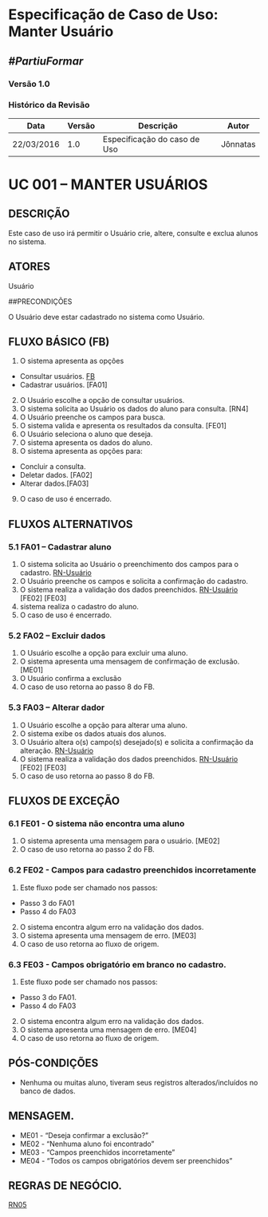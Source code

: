 # **Especificação de Caso de Uso: Manter Usuário**

##  ***#PartiuFormar***

### **Versão 1.0**

### Histórico da Revisão
Data|Versão|Descrição|Autor
-----|------|---------|-------
22/03/2016|1.0|Especificação do caso de Uso|Jônnatas

# UC 001 – MANTER USUÁRIOS
## DESCRIÇÃO

Este caso de uso irá permitir o Usuário crie, altere, consulte e exclua alunos no sistema.

## ATORES

Usuário

##PRECONDIÇÕES

O Usuário deve estar cadastrado no sistema como Usuário.

## FLUXO BÁSICO (FB) 

1. O sistema apresenta as opções
* Consultar usuários. [FB](https://github.com/vitornere/partiuformar/wiki/Especifica%C3%A7%C3%A3o-de-Caso-de-Uso:-Manter-Usu%C3%A1rio#fluxo-b%C3%81sico-fb)
* Cadastrar usuários. [FA01]
2. O Usuário escolhe a opção de consultar usuários. 
3. O sistema solicita ao Usuário os dados do aluno para consulta. [RN4]
4. O Usuário preenche os campos para busca.
5. O sistema valida e apresenta os resultados da consulta. [FE01]
6. O Usuário seleciona o aluno que deseja.
7. O sistema apresenta os dados do aluno.
8. O sistema apresenta as opções para:
* Concluir a consulta.
* Deletar dados. [FA02]
* Alterar dados.[FA03]
9. O caso de uso é encerrado.	

## FLUXOS ALTERNATIVOS
### 5.1 FA01 – Cadastrar aluno

1. O sistema solicita ao Usuário o preenchimento dos campos para o cadastro. [RN-Usuário](https://github.com/vitornere/partiuformar/wiki/Regras-de-Neg%C3%B3cio#usu%C3%A1rios)
2. O Usuário preenche os campos e solicita a confirmação do cadastro.
3. O sistema realiza a validação dos dados preenchidos. [RN-Usuário](https://github.com/vitornere/partiuformar/wiki/Regras-de-Neg%C3%B3cio#usu%C3%A1rios) [FE02] [FE03]
4. sistema realiza o cadastro do aluno.
5. O caso de uso é encerrado.

### 5.2 FA02 – Excluir dados

1. O Usuário escolhe a opção para excluir uma aluno.
2. O sistema apresenta uma mensagem de confirmação de exclusão. [ME01]
3. O Usuário confirma a exclusão
4. O caso de uso retorna ao passo 8 do FB.

### 5.3 FA03 – Alterar dador

1. O Usuário escolhe a opção para alterar uma aluno.
2. O sistema exibe os dados atuais dos alunos.
3. O Usuário altera o(s) campo(s) desejado(s) e solicita a confirmação da alteração. [RN-Usuário](https://github.com/vitornere/partiuformar/wiki/Regras-de-Neg%C3%B3cio#usu%C3%A1rios)
4. O sistema realiza a validação dos dados preenchidos. [RN-Usuário](https://github.com/vitornere/partiuformar/wiki/Regras-de-Neg%C3%B3cio#usu%C3%A1rios) [FE02] [FE03]
5. O caso de uso retorna ao passo 8 do FB.

## FLUXOS DE EXCEÇÃO

### 6.1 FE01 - O sistema não encontra uma aluno

1. O sistema apresenta uma mensagem para o usuário.  [ME02]
2. O caso de uso retorna ao passo 2 do FB.

### 6.2 FE02 - Campos para cadastro preenchidos incorretamente

1. Este fluxo pode ser chamado nos passos:
* Passo 3 do FA01
* Passo 4 do FA03
2. O sistema encontra algum erro na validação dos dados.
3. O sistema apresenta uma mensagem de erro. [ME03]
4. O caso de uso retorna ao fluxo de origem.

### 6.3 FE03 - Campos obrigatório em branco no cadastro.

1. Este fluxo pode ser chamado nos passos:
* Passo 3 do FA01.
* Passo 4 do FA03
2. O sistema encontra algum erro na validação dos dados.
3. O sistema apresenta uma mensagem de erro. [ME04]
4. O caso de uso retorna ao fluxo de origem.

## PÓS-CONDIÇÕES
* Nenhuma ou muitas aluno, tiveram seus registros alterados/incluídos no banco de dados.

## MENSAGEM.
* ME01 - “Deseja confirmar a exclusão?”
* ME02 - “Nenhuma aluno foi encontrado”
* ME03 - “Campos preenchidos incorretamente”
* ME04 - “Todos os campos obrigatórios devem ser preenchidos”

## REGRAS DE NEGÓCIO.
 [RN05](https://github.com/vitornere/partiuformar/wiki/Regras-de-Neg%C3%B3cio#usu%C3%A1rios)